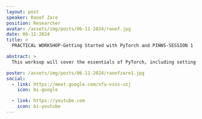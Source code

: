 ```yaml
---
layout: post
speaker: Raoof Zare
position: Researcher
avatar: /assets/img/posts/06-11-2024/raoof.jpg
date: 06-11-2024
title: >
  PRACTICAL WORKSHOP-Getting Started with PyTorch and PINNS-SESSION 1

abstract: >
  This worksop will cover the essentials of PyTorch, including setting up your environment, defining neural network architectures, and implementing a Physics- Informed Neural Network (PINN) model. Participants will engage in practical exercises to solidify their understanding and gain confidence in using PyTorch for machine learning and scientific computing. No prior experience with PINNs is required, but a basic understanding of Python and neural networks will be beneficial.

poster: /assets/img/posts/06-11-2024/raoofzare1.jpg
social:
  - link: https://meet.google.com/xfu-vsxs-uzj
    icon: bi-google

  - link: https://youtube.com
    icon: bi-youtube
---
```

